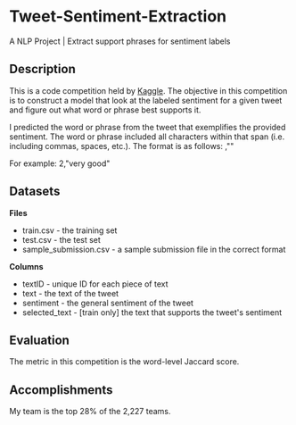 # Tweet-Sentiment-Extraction
A NLP Project | Extract support phrases for sentiment labels

## Description
This is a code competition held by [Kaggle](https://www.kaggle.com/c/tweet-sentiment-extraction). The objective in this competition is to construct a model that look 
at the labeled sentiment for a given tweet and figure out what word or phrase best supports it.

I predicted the word or phrase from the tweet that exemplifies the provided sentiment. 
The word or phrase included all characters within that span (i.e. including commas, spaces, etc.). 
The format is as follows:
<id>,"<word or phrase that supports the sentiment>"

For example:
2,"very good"

## Datasets

**Files**
* train.csv - the training set
* test.csv - the test set
* sample_submission.csv - a sample submission file in the correct format

**Columns**
* textID - unique ID for each piece of text
* text - the text of the tweet
* sentiment - the general sentiment of the tweet
* selected_text - [train only] the text that supports the tweet's sentiment

## Evaluation
The metric in this competition is the word-level Jaccard score.

## Accomplishments
My team is the top 28% of the 2,227 teams.
